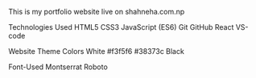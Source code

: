 This is my portfolio website live on shahneha.com.np

Technologies Used
HTML5
CSS3
JavaScript (ES6)
Git
GitHub
React
VS-code

Website Theme Colors
White
#f3f5f6
#38373c
Black

Font-Used
Montserrat
Roboto

